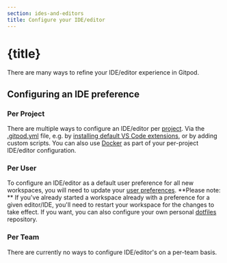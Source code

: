 ```yaml
---
section: ides-and-editors
title: Configure your IDE/editor
---
```


<script context="module">
  export const prerender = true;
</script>

# {title}

There are many ways to refine your IDE/editor experience in Gitpod.

## Configuring an IDE preference

### Per Project

There are multiple ways to configure an IDE/editor per [project](/docs/teams-and-projects). Via the [.gitpod.yml](/docs/config-gitpod-file) file, e.g. by [installing default VS Code extensions](/docs/ides-and-editors/vscode-extensions), or by adding custom scripts. You can also use [Docker](/docs/config-docker) as part of your per-project IDE/editor configuration.

### Per User

To configure an IDE/editor as a default user preference for all new workspaces, you will need to update your [user preferences](https://gitpod.io/preferences). **Please note: ** If you've already started a workspace already with a preference for a given editor/IDE, you'll need to restart your workspace for the changes to take effect. If you want, you can also configure your own personal [dotfiles](/docs/config-dotfiles) repository.

### Per Team

There are currently no ways to configure IDE/editor's on a per-team basis.

